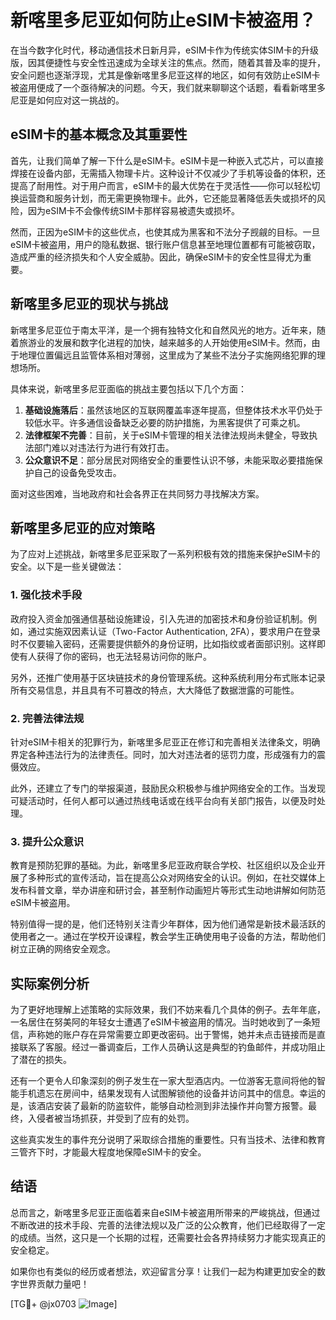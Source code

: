 # 新喀里多尼亚如何防止eSIM卡被盗用？

在当今数字化时代，移动通信技术日新月异，eSIM卡作为传统实体SIM卡的升级版，因其便捷性与安全性迅速成为全球关注的焦点。然而，随着其普及率的提升，安全问题也逐渐浮现，尤其是像新喀里多尼亚这样的地区，如何有效防止eSIM卡被盗用便成了一个亟待解决的问题。今天，我们就来聊聊这个话题，看看新喀里多尼亚是如何应对这一挑战的。

## eSIM卡的基本概念及其重要性

首先，让我们简单了解一下什么是eSIM卡。eSIM卡是一种嵌入式芯片，可以直接焊接在设备内部，无需插入物理卡片。这种设计不仅减少了手机等设备的体积，还提高了耐用性。对于用户而言，eSIM卡的最大优势在于灵活性——你可以轻松切换运营商和服务计划，而无需更换物理卡。此外，它还能显著降低丢失或损坏的风险，因为eSIM卡不会像传统SIM卡那样容易被遗失或损坏。

然而，正因为eSIM卡的这些优点，也使其成为黑客和不法分子觊觎的目标。一旦eSIM卡被盗用，用户的隐私数据、银行账户信息甚至地理位置都有可能被窃取，造成严重的经济损失和个人安全威胁。因此，确保eSIM卡的安全性显得尤为重要。

## 新喀里多尼亚的现状与挑战

新喀里多尼亚位于南太平洋，是一个拥有独特文化和自然风光的地方。近年来，随着旅游业的发展和数字化进程的加快，越来越多的人开始使用eSIM卡。然而，由于地理位置偏远且监管体系相对薄弱，这里成为了某些不法分子实施网络犯罪的理想场所。

具体来说，新喀里多尼亚面临的挑战主要包括以下几个方面：

1. **基础设施落后**：虽然该地区的互联网覆盖率逐年提高，但整体技术水平仍处于较低水平。许多通信设备缺乏必要的防护措施，为黑客提供了可乘之机。
2. **法律框架不完善**：目前，关于eSIM卡管理的相关法律法规尚未健全，导致执法部门难以对违法行为进行有效打击。
3. **公众意识不足**：部分居民对网络安全的重要性认识不够，未能采取必要措施保护自己的设备免受攻击。

面对这些困难，当地政府和社会各界正在共同努力寻找解决方案。

## 新喀里多尼亚的应对策略

为了应对上述挑战，新喀里多尼亚采取了一系列积极有效的措施来保护eSIM卡的安全。以下是一些关键做法：

### 1. 强化技术手段

政府投入资金加强通信基础设施建设，引入先进的加密技术和身份验证机制。例如，通过实施双因素认证（Two-Factor Authentication, 2FA），要求用户在登录时不仅要输入密码，还需要提供额外的身份证明，比如指纹或者面部识别。这样即使有人获得了你的密码，也无法轻易访问你的账户。

另外，还推广使用基于区块链技术的身份管理系统。这种系统利用分布式账本记录所有交易信息，并且具有不可篡改的特点，大大降低了数据泄露的可能性。

### 2. 完善法律法规

针对eSIM卡相关的犯罪行为，新喀里多尼亚正在修订和完善相关法律条文，明确界定各种违法行为的法律责任。同时，加大对违法者的惩罚力度，形成强有力的震慑效应。

此外，还建立了专门的举报渠道，鼓励民众积极参与维护网络安全的工作。当发现可疑活动时，任何人都可以通过热线电话或在线平台向有关部门报告，以便及时处理。

### 3. 提升公众意识

教育是预防犯罪的基础。为此，新喀里多尼亚政府联合学校、社区组织以及企业开展了多种形式的宣传活动，旨在提高公众对网络安全的认识。例如，在社交媒体上发布科普文章，举办讲座和研讨会，甚至制作动画短片等形式生动地讲解如何防范eSIM卡被盗用。

特别值得一提的是，他们还特别关注青少年群体，因为他们通常是新技术最活跃的使用者之一。通过在学校开设课程，教会学生正确使用电子设备的方法，帮助他们树立正确的网络安全观念。

## 实际案例分析

为了更好地理解上述策略的实际效果，我们不妨来看几个具体的例子。去年年底，一名居住在努美阿的年轻女士遭遇了eSIM卡被盗用的情况。当时她收到了一条短信，声称她的账户存在异常需要立即更改密码。出于警惕，她并未点击链接而是直接联系了客服。经过一番调查后，工作人员确认这是典型的钓鱼邮件，并成功阻止了潜在的损失。

还有一个更令人印象深刻的例子发生在一家大型酒店内。一位游客无意间将他的智能手机遗忘在房间中，结果发现有人试图解锁他的设备并访问其中的信息。幸运的是，该酒店安装了最新的防盗软件，能够自动检测到非法操作并向警方报警。最终，入侵者被当场抓获，并受到了应有的处罚。

这些真实发生的事件充分说明了采取综合措施的重要性。只有当技术、法律和教育三管齐下时，才能最大程度地保障eSIM卡的安全。

## 结语

总而言之，新喀里多尼亚正面临着来自eSIM卡被盗用所带来的严峻挑战，但通过不断改进的技术手段、完善的法律法规以及广泛的公众教育，他们已经取得了一定的成绩。当然，这只是一个长期的过程，还需要社会各界持续努力才能实现真正的安全稳定。

如果你也有类似的经历或者想法，欢迎留言分享！让我们一起为构建更加安全的数字世界贡献力量吧！

[TG💪+ @jx0703 ![Image](https://github.com/user-attachments/assets/dbca1d08-cadb-493c-b0ec-ad6f7a83f270)]